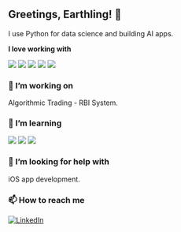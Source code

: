 ## Greetings, Earthling! 👋

I use Python for data science and building AI apps.

<div display="flex">

**I love working with**

<div display="flex">
    <img src="https://img.shields.io/badge/HTML-%23E34F26.svg?logo=html5&logoColor=white"/>
      <img src="https://img.shields.io/badge/Markdown-%23000000.svg?logo=markdown&logoColor=white"/>
  <img src="https://img.shields.io/badge/Python-3776AB?logo=python&logoColor=fff"/>
  <img src="https://img.shields.io/badge/R-%23276DC3.svg?logo=r&logoColor=white"/>
  <img src="https://img.shields.io/badge/C++-%2300599C.svg?logo=c%2B%2B&logoColor=white"/>
</div>

  
### 🔭 I’m working on

Algorithmic Trading - RBI System. 

### 🌱 I’m learning

<div display="flex">
  <img src="https://img.shields.io/badge/TypeScript-3178C6?logo=typescript&logoColor=fff"/>
  <img src="https://img.shields.io/badge/V-5D87BF?logo=v&logoColor=fff"/>
  <img src="https://img.shields.io/badge/JavaScript-F7DF1E?logo=javascript&logoColor=000"/>
</div>

### 🤔 I’m looking for help with

iOS app development.

</div>

### 📫 How to reach me

<div display="flex">
  <a href="https://www.linkedin.com/in/rishabh-r-7659ba11a/">
    <img src="https://img.shields.io/badge/linkedin-%230077B5.svg?style=for-the-badge&logo=linkedin&logoColor=white" alt="LinkedIn"/>
  </a>
</div>



